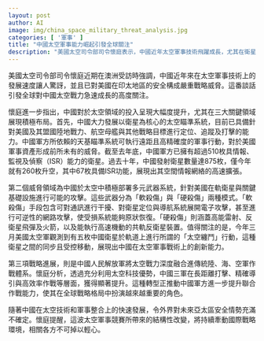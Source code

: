 ```yaml
---
layout: post
author: AI
image: img/china_space_military_threat_analysis.jpg
categories: [ '軍事' ]
title: "中國太空軍事能力崛起引發全球關注"
description: "美國太空司令部司令懷庭表示，中國近年太空軍事技術飛躍成長，尤其在衛星瞄準、太空武器部署及三軍作戰融合三大領域發展顯著，對美國及印太地區安全構成戰略威脅。中國持續推進空間情報、反衛星武器及聯合作戰能力，亞太安全局勢因此趨於複雜，國際間高度關注其影響。"
---
```

美國太空司令部司令懷庭近期在澳洲受訪時強調，中國近年來在太空軍事技術上的發展速度讓人驚訝，並且已對美國在印太地區的安全構成嚴重戰略威脅。這番談話引發全球對中國太空戰力急速成長的高度關注。

懷庭進一步指出，中國對於太空領域的投入呈現大幅度提升，尤其在三大關鍵領域展現積極布局。首先，中國大力發展以衛星為核心的太空瞄準系統，目前已具備針對美國及其盟國陸地戰力、航空母艦與其他戰略目標進行定位、追蹤及打擊的能力。中國軍方所依賴的天基瞄準系統可執行遠距且高精確度的軍事行動，對於美國軍事資產形成前所未有的威脅。截至去年底，中國軍方已擁有超過510枚具情報、監視及偵察（ISR）能力的衛星。過去十年，中國發射衛星數量達875枚，僅今年就有260枚升空，其中67枚具備ISR功能，展現出其空間情報網絡的高速擴張。

第二個威脅領域為中國於太空中積極部署多元武器系統，針對美國在軌衛星與關鍵基礎設施進行可能的攻擊。這些武器分為「軟殺傷」與「硬殺傷」兩種模式。「軟殺傷」手段包含可對通訊進行干擾、對衛星定位與導航系統展開電子攻擊，甚至進行可逆性的網路攻擊，使受損系統能夠原狀恢復。「硬殺傷」則涵蓋高能雷射、反衛星飛彈及火箭，以及能執行高速機動的共軌反衛星裝置。值得關注的是，今年三月美國太空軍觀測到有五枚中國衛星於軌道上進行所謂的「太空纏鬥」行動，這種衛星之間的同步且受控移動，展現出中國在太空軍事戰術上的創新能力。

第三項戰略進展，則是中國人民解放軍將太空戰力深度融合進傳統陸、海、空軍作戰體系。懷庭分析，透過充分利用太空科技優勢，中國三軍在長距離打擊、精確導引與高效率作戰等層面，獲得顯著提升。這種轉型正推動中國軍方進一步提升聯合作戰能力，使其在全球戰略格局中扮演越來越重要的角色。

隨著中國在太空技術和軍事整合上的快速發展，令外界對未來亞太區安全情勢充滿不確定。懷庭提醒，這波太空軍事競賽所帶來的結構性改變，將持續牽動國際戰略環境，相關各方不可掉以輕心。